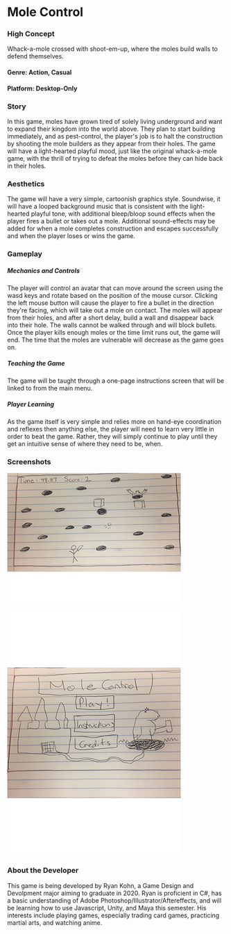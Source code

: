 # Mole Control

### High Concept
Whack-a-mole crossed with shoot-em-up, where the moles build walls to defend themselves.

#### Genre: Action, Casual

#### Platform: Desktop-Only

### Story
In this game, moles have grown tired of solely living underground and want to expand their kingdom into the world above.  They plan to start building immediately, and as pest-control, the player's job is to halt the construction by shooting the mole builders as they appear from their holes.  The game will have a light-hearted playful mood, just like the original whack-a-mole game, with the thrill of trying to defeat the moles before they can hide back in their holes.

### Aesthetics
The game will have a very simple, cartoonish graphics style.  Soundwise, it will have a looped background music that is consistent with the light-hearted playful tone, with additional bleep/bloop sound effects when the player fires a bullet or takes out a mole.  Additional sound-effects may be added for when a mole completes construction and escapes successfully and when the player loses or wins the game.

### Gameplay
##### Mechanics and Controls
The player will control an avatar that can move around the screen using the wasd keys and rotate based on the position of the mouse cursor.  Clicking the left mouse button will cause the player to fire a bullet in the direction they're facing, which will take out a mole on contact.  The moles will appear from their holes, and after a short delay, build a wall and disappear back into their hole.  The walls cannot be walked through and will block bullets. Once the player kills enough moles or the time limit runs out, the game will end.  The time that the moles are vulnerable will decrease as the game goes on.

##### Teaching the Game
The game will be taught through a one-page instructions screen that will be linked to from the main menu.

##### Player Learning
As the game itself is very simple and relies more on hand-eye coordination and reflexes then anything else, the player will need to learn very little in order to beat the game.  Rather, they will simply continue to play until they get an intuitive sense of where they need to be, when.

### Screenshots
![Game Screenshot 1](https://github.com/rtk1357/IGME-230/blob/master/Images/GamePlay.jpg)


![Game ScreenShot 2](https://github.com/rtk1357/IGME-230/blob/master/Images/MainMenu.jpg)

### About the Developer
This game is being developed by Ryan Kohn, a Game Design and Devolpment major aiming to graduate in 2020.  Ryan is proficient in C#, has a basic understanding of Adobe Photoshop/Illustrator/Aftereffects, and will be learning how to use Javascript, Unity, and Maya this semester.  His interests include playing games, especially trading card games, practicing martial arts, and watching anime.



